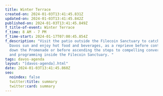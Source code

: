 ```yaml
---
title: Winter Terrace
created-on: 2024-01-03T13:41:45.831Z
updated-on: 2024-01-03T13:41:45.842Z
published-on: 2024-01-03T13:41:45.849Z
f_title-of-event: Winter Terrace
f_time: 8 AM - 7 PM
f_time-start: 2024-01-17T07:00:45.854Z
f_description: "Visit the patio outside the Filecoin Sanctuary to catch some
  Davos sun and enjoy hot food and beverages, as a reprieve before continuing
  down the Promenade or before ascending the steps to compelling conversations
  and programming inside the Filecoin Sanctuary. "
tags: davos-agenda
layout: "[davos-agenda].html"
date: 2024-01-03T13:41:45.860Z
seo:
  noindex: false
  twitter:title: summary
  twitter:card: summary
---
```

